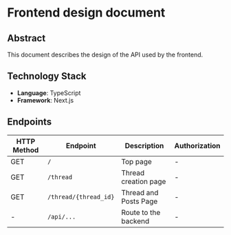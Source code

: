 # Frontend design document

## Abstract

This document describes the design of the API used by the frontend.

## Technology Stack

- **Language**: TypeScript
- **Framework**: Next.js

## Endpoints

| HTTP Method | Endpoint | Description | Authorization |
|-------------|----------|-------------|---------------|
| GET | `/` | Top page | - |
| GET | `/thread` | Thread creation page | - |
| GET | `/thread/{thread_id}` | Thread and Posts Page | - |
| - | `/api/...` | Route to the backend | - |
